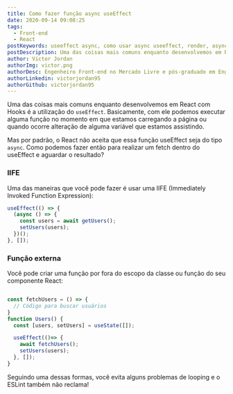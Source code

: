 ```yaml
---
title: Como fazer função async useEffect
date: 2020-09-14 09:08:25
tags:
  - Front-end
  - React
postKeywords: useeffect async, como usar async useeffect, render, async react, useeffect, buscar ao renderizar, fetch useeffect
postDescription: Uma das coisas mais comuns enquanto desenvolvemos em React com Hooks é a utilização do `useEffect`. Basicamente, com ele podemos executar alguma função no momento em que estamos carregando a página ou quando ocorre alteração de alguma variável que estamos assistindo. Mas por padrão, o React não aceita que essa função useEffect seja do tipo `async`. Como podemos fazer então para realizar um fetch dentro do useEffect e aguardar o resultado?
author: Victor Jordan
authorImg: victor.png
authorDesc: Engenheiro Front-end no Mercado Livre e pós-graduado em Engenharia de Software pela PUC-MG e formado em Banco de Dados pela Fatec, apaixonado por usabilidade, performance e UX!
authorLinkedin: victorjordan95
authorGithub: victorjordan95
---
```


Uma das coisas mais comuns enquanto desenvolvemos em React com Hooks é a utilização do `useEffect`.
Basicamente, com ele podemos executar alguma função no momento em que estamos carregando a página ou quando ocorre alteração de alguma variável que estamos assistindo.

Mas por padrão, o React não aceita que essa função useEffect seja do tipo `async`.
Como podemos fazer então para realizar um fetch dentro do useEffect e aguardar o resultado?

<!-- more -->

### IIFE

Uma das maneiras que você pode fazer é usar uma IIFE (Immediately Invoked Function Expression):

```javascript
useEffect(() => {
  (async () => {
    const users = await getUsers();
    setUsers(users);
  })();
}, []);
```

### Função externa

Você pode criar uma função por fora do escopo da classe ou função do seu componente React:

```jsx

const fetchUsers = () => {
  // Código para buscar usuários
}
function Users() {
  const [users, setUsers] = useState([]);

  useEffect(()=> {
    await fetchUsers();
    setUsers(users);
  }, []);
}
```

Seguindo uma dessas formas, você evita alguns problemas de looping e o ESLint também não reclama!
